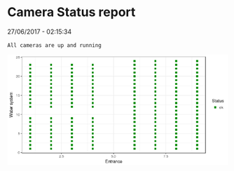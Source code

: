 Camera Status report
================
27/06/2017 - 02:15:34

    All cameras are up and running

![](camreport_files/figure-markdown_github/unnamed-chunk-2-1.png)
